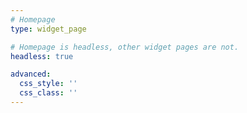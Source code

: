 ```yaml
---
# Homepage
type: widget_page

# Homepage is headless, other widget pages are not.
headless: true

advanced:
  css_style: ''
  css_class: ''
---
```







